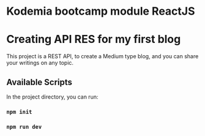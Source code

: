 # Kodemia bootcamp module ReactJS

# Creating API RES for my first blog

This project is a REST API, to create a Medium type blog, and you can share your writings on any topic.

## Available Scripts

In the project directory, you can run:

### `npm init`

### `npm run dev`
